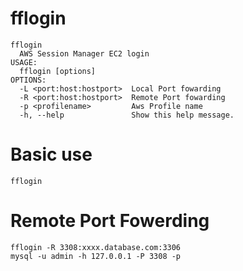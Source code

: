 # fflogin
 
```
fflogin
  AWS Session Manager EC2 login
USAGE:
  fflogin [options]
OPTIONS:
  -L <port:host:hostport>  Local Port fowarding
  -R <port:host:hostport>  Remote Port fowarding
  -p <profilename>         Aws Profile name
  -h, --help               Show this help message.
```

# Basic use
`fflogin`

# Remote Port Fowerding
```
fflogin -R 3308:xxxx.database.com:3306
mysql -u admin -h 127.0.0.1 -P 3308 -p
```